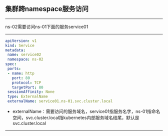 ## 集群跨namespace服务访问

***

ns-02需要访问ns-01下面的服务service01

***
```yaml
apiVersion: v1
kind: Service
metadata:
 name: service02
 namespace: ns-02
spec:
 ports:
 - name: http
   port: 80
   protocol: TCP
   targetPort: 80
 sessionAffinity: None
 type: ExternalName
 externalName: service01.ns-01.svc.cluster.local
 ```

- externalName：需要访问的服务域名，service01指服务名字，ns-01指命名空间，svc.cluster.local指kubernetes内部服务域名结尾，默认是svc.cluster.local

***